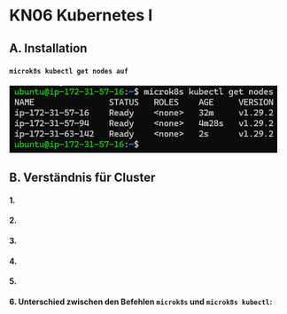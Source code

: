 # KN06 Kubernetes I

## A. Installation 
#### `microk8s kubectl get nodes auf`
![](images/1.png) <br>

## B. Verständnis für Cluster

#### 1.  <br>

#### 2.  <br>

#### 3.  <br>

#### 4.  <br>

#### 5.  <br>

#### 6. Unterschied zwischen den Befehlen `microk8s` und `microk8s kubectl`: <br>